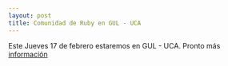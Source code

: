 ```yaml
---
layout: post
title: Comunidad de Ruby en GUL - UCA
---
```


Este Jueves 17 de febrero estaremos en GUL - UCA. 
Pronto más [información](http://www.linuxtour.org)
